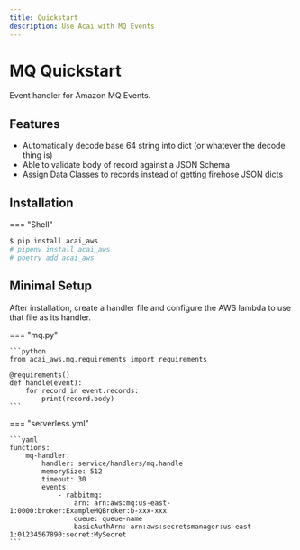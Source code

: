 ```yaml
---
title: Quickstart
description: Use Acai with MQ Events
---
```


# MQ Quickstart

Event handler for Amazon MQ Events.

## Features

* Automatically decode base 64 string into dict (or whatever the decode thing is)
* Able to validate body of record against a JSON Schema
* Assign Data Classes to records instead of getting firehose JSON dicts

## Installation

=== "Shell"
```bash
$ pip install acai_aws
# pipenv install acai_aws
# poetry add acai_aws
```

## Minimal Setup

After installation, create a handler file and configure the AWS lambda to use that file as its handler.

=== "mq.py"

    ```python
    from acai_aws.mq.requirements import requirements
    
    @requirements()
    def handle(event):
        for record in event.records:
            print(record.body)
    ```

=== "serverless.yml"

    ```yaml
    functions:
        mq-handler:
            handler: service/handlers/mq.handle
            memorySize: 512
            timeout: 30
            events:
                - rabbitmq:
                    arn: arn:aws:mq:us-east-1:0000:broker:ExampleMQBroker:b-xxx-xxx
                    queue: queue-name
                    basicAuthArn: arn:aws:secretsmanager:us-east-1:01234567890:secret:MySecret
    ```
